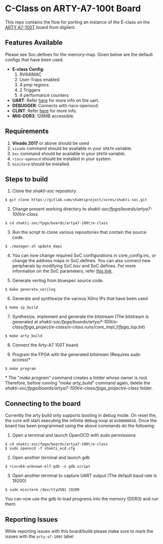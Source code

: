 # C-Class on ARTY-A7-100t Board

This repo contains the flow for porting an instance of the E-class on the [ARTY A7-100T](https://store.digilentinc.com/arty-a7-artix-7-fpga-development-board-for-makers-and-hobbyists/) board from digilent. 

## Features Available
Please see Soc.defines for the memory-map. Given below are the default configs that have been used.
* __E-class Config__:
    1. RV64IMAC
    2. User-Traps enabled
    3. 4 pmp regions
    4. 2 Triggers
    5. 4 performance counters
* __UART__: Refer [here](https://gitlab.com/shaktiproject/uncore/devices/blob/master/uart/uart_driver.c) for more info on the uart.
* __DEBUGGER__: Connects with riscv-openocd.
* __CLINT__: Refer [here](https://gitlab.com/shaktiproject/uncore/devices/blob/master/clint/clint.defines) for more info.
* __MIG-DDR3__: 128MB accessible.

## Requirements
1. __Vivado 2017__ or above should be used
2. `vivado` command should be available in your `$PATH` variable.
3. `bsc` command should be available in your `$PATH` variable.
4. `riscv-openocd` should be installed in your system.
5. `miniterm` should be installed.

## Steps to build

1. Clone the *shakti-soc* repository.
```
$ git clone https://gitlab.com/shaktiproject/cores/shakti-soc.git
```

2. Change present working directory to *shakti-soc/fpga/boards/artya7-100t/e-class*.
```
$ cd shakti-soc/fpga/boards/artya7-100t/e-class
```

3. Run the script to clone various repositories that contain the source code.
```
$ ./manager.sh update_deps
```

4. You can now change required SoC configurations in core_config.inc, or change the address maps in SoC.defines. You can also connect new peripherals by modifying SoC.bsv and SoC.defines. For more information on the SoC parameters, refer [this link](https://gitlab.com/shaktiproject/cores/e-class/blob/master/docs/configuring_core.md).

5. Generate verilog from bluespec source code.
```
$ make generate_verilog
```

6. Generate and synthesize the various Xilinx IPs that have been used
```
$ make ip_build
```

7. Synthesize, implement and generate the bitstream (The bitstream is generated at *shakti-soc/fpga/boards/artya7-100t/e-class/fpga_project/e-class/e-class.runs/core_impl_1/fpga_top.bit*)
```
$ make arty_build
```

8. Connect the Arty-A7 100T board.

9. Program the FPGA with the generated bitstream (Requires sudo access)*
```
$ make program
```
\* The "*make program*" command creates a folder whose owner is root. Therefore, before running "*make arty_build*" command again, delete the *shakti-soc/fpga/boards/artya7-100t/e-class/fpga_project/e-class* folder.

## Connecting to the board

Currently the arty build only supports booting in debug mode. On reset the, the core will start executing the infinite debug-loop at `0x00000010`. Once the board has been programmed using the above commands do the following:

1. Open a terminal and launch OpenOCD with sudo permissions
```
$ cd shakti-soc/fpga/boards/artya7-100t/e-class
$ sudo openocd -f shakti_ocd.cfg
```

2. Open another terminal and launch gdb
```
$ riscv64-unknown-elf-gdb -x gdb.script
```

3. Open another terminal to capture UART output (The default baud rate is 19200)
```
$ sudo miniterm /dev/ttyUSB1 19200
```

You can now use the gdb to load programs into the memory (DDR3) and run them.

## Reporting Issues
While reporting issues with this board/build please make sure to mark the issues with the `arty-a7-100t` label
